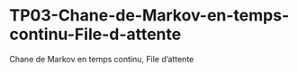 # TP03-Chane-de-Markov-en-temps-continu-File-d-attente
Chane de Markov en temps continu, File d’attente
